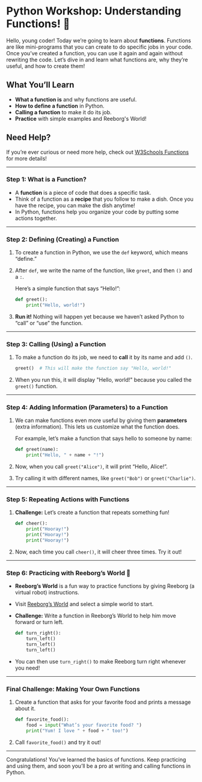 
# Python Workshop: Understanding Functions! 🐍

Hello, young coder! Today we’re going to learn about **functions**. Functions are like mini-programs that you can create to do specific jobs in your code. Once you’ve created a function, you can use it again and again without rewriting the code. Let’s dive in and learn what functions are, why they’re useful, and how to create them!

## What You’ll Learn
- **What a function is** and why functions are useful.
- **How to define a function** in Python.
- **Calling a function** to make it do its job.
- **Practice** with simple examples and Reeborg's World!

## Need Help?
If you’re ever curious or need more help, check out [W3Schools Functions](https://www.w3schools.com/python/python_functions.asp) for more details!

---

### Step 1: What is a Function?

- A **function** is a piece of code that does a specific task. 
- Think of a function as a **recipe** that you follow to make a dish. Once you have the recipe, you can make the dish anytime!
- In Python, functions help you organize your code by putting some actions together.

---

### Step 2: Defining (Creating) a Function

1. To create a function in Python, we use the `def` keyword, which means “define.”
2. After `def`, we write the name of the function, like `greet`, and then `()` and a `:`.

   Here’s a simple function that says “Hello!”:

   ```python
   def greet():
       print("Hello, world!")
   ```

3. **Run it!** Nothing will happen yet because we haven’t asked Python to “call” or “use” the function.

---

### Step 3: Calling (Using) a Function

1. To make a function do its job, we need to **call** it by its name and add `()`.
   
   ```python
   greet()  # This will make the function say "Hello, world!"
   ```

2. When you run this, it will display "Hello, world!" because you called the `greet()` function.

---

### Step 4: Adding Information (Parameters) to a Function

1. We can make functions even more useful by giving them **parameters** (extra information). This lets us customize what the function does.
   
   For example, let’s make a function that says hello to someone by name:
   ```python
   def greet(name):
       print("Hello, " + name + "!")
   ```
2. Now, when you call `greet("Alice")`, it will print “Hello, Alice!”.
3. Try calling it with different names, like `greet("Bob")` or `greet("Charlie")`.

---

### Step 5: Repeating Actions with Functions

1. **Challenge:** Let’s create a function that repeats something fun!

   ```python
   def cheer():
       print("Hooray!")
       print("Hooray!")
       print("Hooray!")
   ```
2. Now, each time you call `cheer()`, it will cheer three times. Try it out!

---

### Step 6: Practicing with Reeborg’s World 🐍

- **Reeborg’s World** is a fun way to practice functions by giving Reeborg (a virtual robot) instructions.
- Visit [Reeborg’s World](http://reeborg.ca/) and select a simple world to start.
- **Challenge:** Write a function in Reeborg’s World to help him move forward or turn left.

   ```python
   def turn_right():
       turn_left()
       turn_left()
       turn_left()
   ```
- You can then use `turn_right()` to make Reeborg turn right whenever you need!

---

### Final Challenge: Making Your Own Functions

1. Create a function that asks for your favorite food and prints a message about it.
   ```python
   def favorite_food():
       food = input("What’s your favorite food? ")
       print("Yum! I love " + food + " too!")
   ```

2. Call `favorite_food()` and try it out!

---

Congratulations! You’ve learned the basics of functions. Keep practicing and using them, and soon you’ll be a pro at writing and calling functions in Python.

